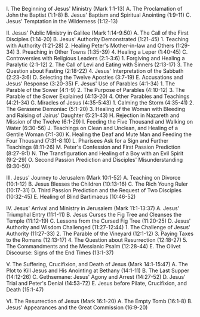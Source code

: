I. The Beginning of Jesus' Ministry (Mark 1:1-13)
   A. The Proclamation of John the Baptist (1:1-8)
   B. Jesus' Baptism and Spiritual Anointing (1:9-11)
   C. Jesus' Temptation in the Wilderness (1:12-13)

II. Jesus' Public Ministry in Galilee (Mark 1:14-9:50)
   A. The Call of the First Disciples (1:14-20)
   B. Jesus' Authority Demonstrated (1:21-45)
       1. Teaching with Authority (1:21-28)
       2. Healing Peter's Mother-in-law and Others (1:29-34)
       3. Preaching in Other Towns (1:35-39)
       4. Healing a Leper (1:40-45)
   C. Controversies with Religious Leaders (2:1-3:6)
       1. Forgiving and Healing a Paralytic (2:1-12)
       2. The Call of Levi and Eating with Sinners (2:13-17)
       3. The Question about Fasting (2:18-22)
       4. Jesus' Interpretation of the Sabbath (2:23-3:6)
   D. Selecting the Twelve Apostles (3:7-19)
   E. Accusations and Jesus' Response (3:20-35)
   F. Jesus' Use of Parables (4:1-34)
       1. The Parable of the Sower (4:1-9)
       2. The Purpose of Parables (4:10-12)
       3. The Parable of the Sower Explained (4:13-20)
       4. Other Parables and Teachings (4:21-34)
   G. Miracles of Jesus (4:35-5:43)
       1. Calming the Storm (4:35-41)
       2. The Gerasene Demoniac (5:1-20)
       3. Healing of the Woman with Bleeding and Raising of Jairus' Daughter (5:21-43)
   H. Rejection in Nazareth and Mission of the Twelve (6:1-29)
   I. Feeding the Five Thousand and Walking on Water (6:30-56)
   J. Teachings on Clean and Unclean, and Healing of a Gentile Woman (7:1-30)
   K. Healing the Deaf and Mute Man and Feeding the Four Thousand (7:31-8:10)
   L. Pharisees Ask for a Sign and Further Teachings (8:11-26)
   M. Peter's Confession and First Passion Prediction (8:27-9:1)
   N. The Transfiguration and Healing of a Boy with an Evil Spirit (9:2-29)
   O. Second Passion Prediction and Disciples' Misunderstanding (9:30-50)

III. Jesus' Journey to Jerusalem (Mark 10:1-52)
   A. Teaching on Divorce (10:1-12)
   B. Jesus Blesses the Children (10:13-16)
   C. The Rich Young Ruler (10:17-31)
   D. Third Passion Prediction and the Request of Two Disciples (10:32-45)
   E. Healing of Blind Bartimaeus (10:46-52)

IV. Jesus' Arrival and Ministry in Jerusalem (Mark 11:1-13:37)
   A. Jesus' Triumphal Entry (11:1-11)
   B. Jesus Curses the Fig Tree and Cleanses the Temple (11:12-19)
   C. Lessons from the Cursed Fig Tree (11:20-25)
   D. Jesus' Authority and Wisdom Challenged (11:27-12:44)
       1. The Challenge of Jesus' Authority (11:27-33)
       2. The Parable of the Vineyard (12:1-12)
       3. Paying Taxes to the Romans (12:13-17)
       4. The Question about Resurrection (12:18-27)
       5. The Commandments and the Messianic Psalm (12:28-44)
   E. The Olivet Discourse: Signs of the End Times (13:1-37)

V. The Suffering, Crucifixion, and Death of Jesus (Mark 14:1-15:47)
   A. The Plot to Kill Jesus and His Anointing at Bethany (14:1-11)
   B. The Last Supper (14:12-26)
   C. Gethsemane: Jesus' Agony and Arrest (14:27-52)
   D. Jesus' Trial and Peter's Denial (14:53-72)
   E. Jesus before Pilate, Crucifixion, and Death (15:1-47)

VI. The Resurrection of Jesus (Mark 16:1-20)
   A. The Empty Tomb (16:1-8)
   B. Jesus' Appearances and the Great Commission (16:9-20)
